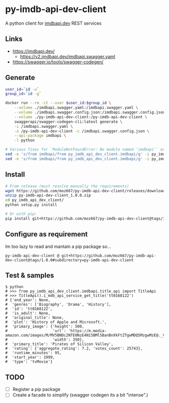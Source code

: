 # py-imdb-api-dev-client

A python client for [imdbapi.dev](https://imdbapi.dev/) REST services

## Links

* https://imdbapi.dev/
  * https://v2.imdbapi.dev/imdbapi.swagger.yaml
* https://swagger.io/tools/swagger-codegen/

## Generate

```bash
user_id=`id -u`
group_id=`id -g`

docker run --rm -it --user $user_id:$group_id \
    --volume ./imdbapi.swagger.yaml:/imdbapi.swagger.yaml \
    --volume ./imdbapi.swagger.config.json:/imdbapi.swagger.config.json \
    --volume ./py-imdb-api-dev-client:/py-imdb-api-dev-client \
    swaggerapi/swagger-codegen-cli:latest generate \
    -i /imdbapi.swagger.yaml \
    -o /py-imdb-api-dev-client -c /imdbapi.swagger.config.json \
    --api-package imdbapi \
    -l python

# Various fixes for `ModuleNotFoundError: No module named 'imdbapi'` errors
sed -e 's/from imdbapi/from py_imdb_api_dev_client.imdbapi/g' -i py_imdb_api_dev_client/py_imdb_api_dev_client/__init__.py 
sed -e 's/from imdbapi/from py_imdb_api_dev_client.imdbapi/g' -i py_imdb_api_dev_client/py_imdb_api_dev_client/imdbapi/__init__.py

```

## Install

```bash
# From release (must resolve manually the requirements)
wget https://github.com/moz667/py-imdb-api-dev-client/releases/download/1.0.0/py-imdb-api-dev-client_1.0.0.zip
unzip py-imdb-api-dev-client_1.0.0.zip
cd py_imdb_api_dev_client/
python setup.py install

# Or with pip:
pip install git+https://github.com/moz667/py-imdb-api-dev-client@tags/1.0.0#subdirectory=py-imdb-api-dev-client
```

## Configure as requirement

Im too lazy to read and mantain a pip package so...

```
py-imdb-api-dev-client @ git+https://github.com/moz667/py-imdb-api-dev-client@tags/1.0.0#subdirectory=py-imdb-api-dev-client
```

## Test & samples

```shell
$ python
# >>> from py_imdb_api_dev_client.imdbapi.title_api import TitleApi
# >>> TitleApi().i_mdb_api_service_get_title('tt0168122')
# {'end_year': None,
#  'genres': ['Biography', 'Drama', 'History'],
#  'id': 'tt0168122',
#  'is_adult': None,
#  'original_title': None,
#  'plot': 'History of Apple and Microsoft.',
#  'primary_image': {'height': 500,
#                    'url': 'https://m.media-amazon.com/images/M/MV5BNDc2NTE0NzE4N15BMl5BanBnXkFtZTgwMDQ5MzgwMzE@._V1_.jpg',
#                    'width': 350},
#  'primary_title': 'Pirates of Silicon Valley',
#  'rating': {'aggregate_rating': 7.2, 'votes_count': 25743},
#  'runtime_minutes': 95,
#  'start_year': 1999,
#  'type': 'tvMovie'}
```

## TODO

* [ ] Register a pip package
* [ ] Create a facade to simplify (swagger codegen its a bit "intense".)
